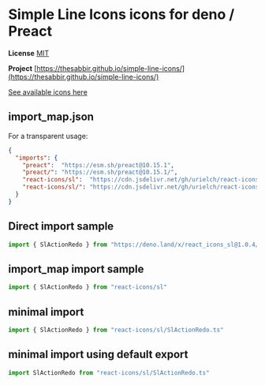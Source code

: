 # Simple Line Icons icons for deno / Preact

**License** [MIT](https://opensource.org/licenses/MIT)

**Project** [https://thesabbir.github.io/simple-line-icons/](https://thesabbir.github.io/simple-line-icons/)

[See available icons here](https://react-icons.github.io/react-icons/icons?name=sl)

## import_map.json

For a transparent usage:

```json
{
  "imports": {
    "preact":  "https://esm.sh/preact@10.15.1",
    "preact/": "https://esm.sh/preact@10.15.1/",
    "react-icons/sl":  "https://cdn.jsdelivr.net/gh/urielch/react-icons-sl@1.0.4/mod.ts",
    "react-icons/sl/": "https://cdn.jsdelivr.net/gh/urielch/react-icons-sl@1.0.4/ico/",
  }
}
```

## Direct import sample

```ts
import { SlActionRedo } from "https://deno.land/x/react_icons_sl@1.0.4/mod.ts"
```

## import_map import sample

```ts
import { SlActionRedo } from "react-icons/sl"
```

## minimal import

```ts
import { SlActionRedo } from "react-icons/sl/SlActionRedo.ts"
```

## minimal import using default export

```ts
import SlActionRedo from "react-icons/sl/SlActionRedo.ts"
```

